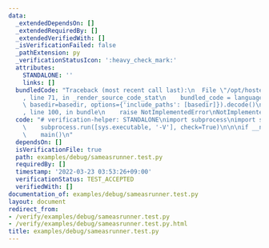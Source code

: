 ```yaml
---
data:
  _extendedDependsOn: []
  _extendedRequiredBy: []
  _extendedVerifiedWith: []
  _isVerificationFailed: false
  _pathExtension: py
  _verificationStatusIcon: ':heavy_check_mark:'
  attributes:
    STANDALONE: ''
    links: []
  bundledCode: "Traceback (most recent call last):\n  File \"/opt/hostedtoolcache/Python/3.10.2/x64/lib/python3.10/site-packages/onlinejudge_verify/documentation/build.py\"\
    , line 71, in _render_source_code_stat\n    bundled_code = language.bundle(stat.path,\
    \ basedir=basedir, options={'include_paths': [basedir]}).decode()\n  File \"/opt/hostedtoolcache/Python/3.10.2/x64/lib/python3.10/site-packages/onlinejudge_verify/languages/python.py\"\
    , line 100, in bundle\n    raise NotImplementedError\nNotImplementedError\n"
  code: "# verification-helper: STANDALONE\nimport subprocess\nimport sys\n\ndef main():\n\
    \    subprocess.run([sys.executable, '-V'], check=True)\n\n\nif __name__ == '__main__':\n\
    \    main()\n"
  dependsOn: []
  isVerificationFile: true
  path: examples/debug/sameasrunner.test.py
  requiredBy: []
  timestamp: '2022-03-23 03:53:26+09:00'
  verificationStatus: TEST_ACCEPTED
  verifiedWith: []
documentation_of: examples/debug/sameasrunner.test.py
layout: document
redirect_from:
- /verify/examples/debug/sameasrunner.test.py
- /verify/examples/debug/sameasrunner.test.py.html
title: examples/debug/sameasrunner.test.py
---
```

